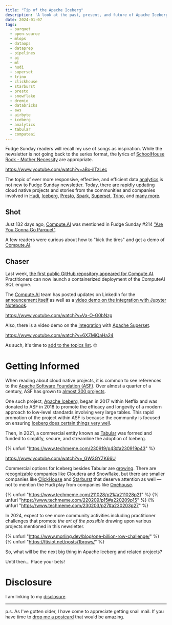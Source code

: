 ```yaml
---
title: "Tip of the Apache Iceberg"
description: 'A look at the past, present, and future of Apache Iceberg and related projects'
date: 2024-01-07 
tags:
  - parquet
  - open-source
  - mlops
  - dataops
  - dataprep
  - pipelines
  - ai
  - ml
  - hudi
  - superset
  - trino
  - clickhouse
  - starburst
  - presto
  - snowflake
  - dremio
  - databricks
  - aws
  - airbyte
  - iceberg
  - analytics
  - tabular
  - computeai
---
```


Fudge Sunday readers will recall my use of songs as inspiration. While the newsletter is not going back to the series format, the lyrics of [SchoolHouse Rock - Mother Necessity](https://www.youtube.com/watch?v=aBx-ilTzLec) are appropriate.

https://www.youtube.com/watch?v=aBx-ilTzLec

The topic of ever more responsive, effective, and efficient data [analytics](/topics/analytics) is not new to Fudge Sunday newsletter. Today, there are rapidly updating cloud native projects and stories from the communities and companies involved in [Hudi](https://hudi.apache.org), [Iceberg](https://iceberg.apache.org), [Presto](https://prestodb.io), [Spark](https://spark.apache.org), [Superset](https://superset.apache.org), [Trino](https://trino.io), and [many more](https://cncf.landscape2.io/?group=projects-and-products).

## Shot

Just 132 days ago, [Compute.AI](https://compute.ai) was mentioned in Fudge Sunday #214 ["Are You Gonna Go Parquet"](https://fudge.org/archive/are-you-gonna-go-parquet/).

A few readers were curious about how to "kick the tires" and get a demo of [Compute.AI](https://compute.ai).

## Chaser

Last week, [the first public GitHub repository appeared for Compute.AI](https://github.com/ComputeAI/computeAI-integrations). Practitioners can now launch a containerized deployment of the ComputeAI SQL engine.

The [Compute.AI](https://compute.ai) team has posted updates on LinkedIn for the [announcement itself](https://www.linkedin.com/feed/update/urn:li:activity:7148386664908828672/) as well as a [video demo on the integration with Jupyter Notebook](https://www.linkedin.com/posts/computeai_computeai-integration-with-jupyter-notebook-activity-7148747924464619520-NNfy). 

https://www.youtube.com/watch?v=Va-O-G0bNzg

Also, there is a video demo on the [integration](https://github.com/ComputeAI/computeAI-integrations/blob/main/superset/README.md) with [Apache Superset](https://superset.apache.org).

https://www.youtube.com/watch?v=6XZMiQaHa24

As such, it's time to [add to the topics list](/topics/computeai). 🤓

# Getting Informed

When reading about cloud native projects, it is common to see references to the [Apache Software Foundation (ASF)](https://www.apache.org/foundation/how-it-works/). Over almost a quarter of a century, ASF has grown to [almost 300 projects](https://projects.apache.org).

One such project, [Apache Iceberg](https://iceberg.apache.org), began in 2017 within Netflix and was donated to ASF in 2018 to promote the efficacy and longevity of a modern approach to low-level standards involving very large tables. This rapid promotion of the project within ASF is because the community is focused on ensuring [Iceberg does certain things very well](https://iceberg.apache.org/docs/latest/).

Then, in 2021, a commercial entity known as [Tabular](https://tabular.io) was formed and funded to simplify, secure, and streamline the adoption of Iceberg.

{% unfurl "https://www.techmeme.com/230919/p43#a230919p43" %}

https://www.youtube.com/watch?v=_GW3GYZK66U

Commercial options for Iceberg besides Tabular are [growing](https://iceberg.apache.org/vendors/). There are recognizable companies like Cloudera and Snowflake, but there are smaller companies like [ClickHouse](https://clickhouse.com) and [Starburst](https://www.starburst.io) that deserve attention as well — not to mention the Hudi play from companies like [Onehouse](https://www.onehouse.ai).

{% unfurl "https://www.techmeme.com/211028/p21#a211028p21" %}
{% unfurl "https://www.techmeme.com/220209/p15#a220209p15" %}
{% unfurl "https://www.techmeme.com/230203/p27#a230203p27" %}

In 2024, expect to see more community activities including practitioner challenges that promote *the art of the possible* drawing upon various projects mentioned in this newsletter.

{% unfurl "https://www.morling.dev/blog/one-billion-row-challenge/" %}
{% unfurl "https://ftisiot.net/posts/1brows/" %}

So, what will be the next big thing in Apache Iceberg and related projects?

Until then… Place your bets!

# Disclosure

I am linking to my [disclosure](https://jaycuthrell.com/disclosure/).

***

p.s. As I've gotten older, I have come to appreciate getting snail mail. If you have time to [drop me a postcard](https://jaycuthrell.com/contact) that would be amazing.
